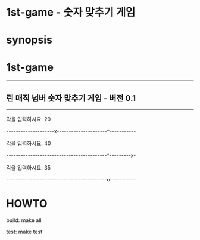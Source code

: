 # 1st-game - 숫자 맞추기 게임

# synopsis

# 1st-game
-----------------------------------
린 매직 넘버 숫자 맞추기 게임 - 버전 0.1
-----------------------------------



---------------------------------------------------------------

각을 입력하시요: 20


--------------------x---------------------^-----------

각을 입력하시요: 40


------------------------------------------^---------x-

각을 입력하시요: 35


------------------------------------------o-----------
# HOWTO

build:
    make all

test:
    make test